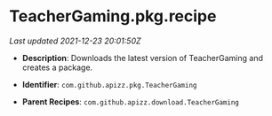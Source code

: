 # TeacherGaming.pkg.recipe

_Last updated 2021-12-23 20:01:50Z_

- **Description**: Downloads the latest version of TeacherGaming and creates a package.

- **Identifier**: `com.github.apizz.pkg.TeacherGaming`

- **Parent Recipes**: `com.github.apizz.download.TeacherGaming`
